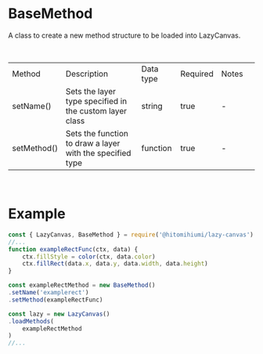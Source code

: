 # BaseMethod

A class to create a new method structure to be loaded into LazyCanvas.

<br>

<table>
    <tr>
        <td>Method</td>
        <td>Description</td>
        <td>Data type</td>
        <td>Required</td>
        <td>Notes<td>
    </tr>
    <tr>
        <td>setName()</td>
        <td>Sets the layer type specified in the custom layer class</td>
        <td>string</td>
        <td>true</td>
        <td>-</td>
    </tr>
    <tr>
        <td>setMethod()</td>
        <td>Sets the function to draw a layer with the specified type</td>
        <td>function</td>
        <td>true</td>
        <td>-</td>
    </tr>
</table>

<br>

# Example

```js
const { LazyCanvas, BaseMethod } = require('@hitomihiumi/lazy-canvas')
//...
function exampleRectFunc(ctx, data) {
    ctx.fillStyle = color(ctx, data.color)
    ctx.fillRect(data.x, data.y, data.width, data.height)
}

const exampleRectMethod = new BaseMethod()
.setName('examplerect')
.setMethod(exampleRectFunc)

const lazy = new LazyCanvas()
.loadMethods(
    exampleRectMethod
)
//...
```